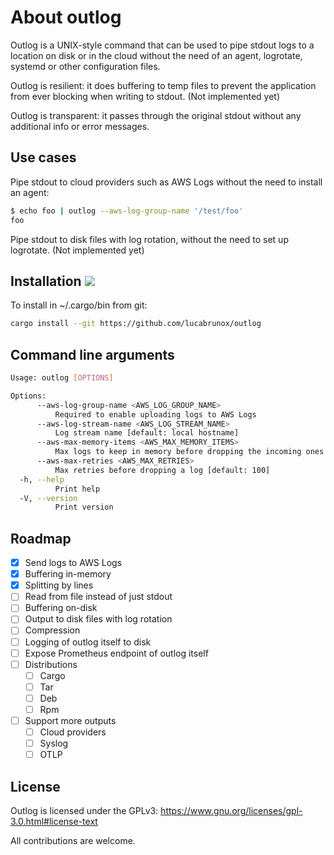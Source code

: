 # About outlog 

Outlog is a UNIX-style command that can be used to pipe stdout logs to a location on disk or in the cloud without the need of an agent, logrotate, systemd or other configuration files.

Outlog is resilient: it does buffering to temp files to prevent the application from ever blocking when writing to stdout. (Not implemented yet)

Outlog is transparent: it passes through the original stdout without any additional info or error messages.

## Use cases

Pipe stdout to cloud providers such as AWS Logs without the need to install an agent:

```bash
$ echo foo | outlog --aws-log-group-name '/test/foo'
foo
```
Pipe stdout to disk files with log rotation, without the need to set up logrotate. (Not implemented yet)

## Installation ![](https://github.com/lucabrunox/outlog/actions/workflows/ci.yml/badge.svg)

To install in ~/.cargo/bin from git:

```bash
cargo install --git https://github.com/lucabrunox/outlog
```

## Command line arguments

```bash
Usage: outlog [OPTIONS]

Options:
      --aws-log-group-name <AWS_LOG_GROUP_NAME>
          Required to enable uploading logs to AWS Logs
      --aws-log-stream-name <AWS_LOG_STREAM_NAME>
          Log stream name [default: local hostname]
      --aws-max-memory-items <AWS_MAX_MEMORY_ITEMS>
          Max logs to keep in memory before dropping the incoming ones [default: 1000]
      --aws-max-retries <AWS_MAX_RETRIES>
          Max retries before dropping a log [default: 100]
  -h, --help
          Print help
  -V, --version
          Print version
```

## Roadmap

- [X] Send logs to AWS Logs
- [X] Buffering in-memory
- [X] Splitting by lines
- [ ] Read from file instead of just stdout
- [ ] Buffering on-disk
- [ ] Output to disk files with log rotation
- [ ] Compression
- [ ] Logging of outlog itself to disk
- [ ] Expose Prometheus endpoint of outlog itself
- [ ] Distributions
  - [ ] Cargo
  - [ ] Tar
  - [ ] Deb
  - [ ] Rpm
- [ ] Support more outputs
  - [ ] Cloud providers
  - [ ] Syslog
  - [ ] OTLP

## License

Outlog is licensed under the GPLv3: https://www.gnu.org/licenses/gpl-3.0.html#license-text

All contributions are welcome.